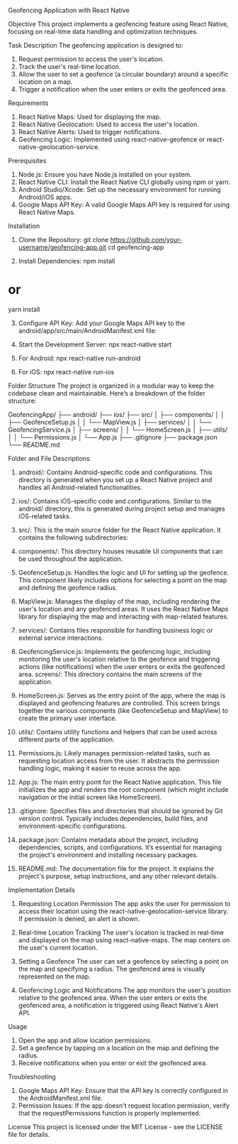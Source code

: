 Geofencing Application with React Native

Objective
This project implements a geofencing feature using React Native, focusing on real-time data handling and optimization techniques.

Task Description
The geofencing application is designed to:

1. Request permission to access the user's location.
2. Track the user's real-time location.
3. Allow the user to set a geofence (a circular boundary) around a specific location on a map.
4. Trigger a notification when the user enters or exits the geofenced area.

Requirements
1. React Native Maps: Used for displaying the map.
2. React Native Geolocation: Used to access the user's location.
3. React Native Alerts: Used to trigger notifications.
4. Geofencing Logic: Implemented using react-native-geofence or react-native-geolocation-service.

Prerequisites
1. Node.js: Ensure you have Node.js installed on your system.
2. React Native CLI: Install the React Native CLI globally using npm or yarn.
3. Android Studio/Xcode: Set up the necessary environment for running Android/iOS apps.
4. Google Maps API Key: A valid Google Maps API key is required for using React Native Maps.

Installation

1. Clone the Repository:
git clone https://github.com/your-username/geofencing-app.git
cd geofencing-app

2. Install Dependencies:
npm install
# or
yarn install

3. Configure API Key:
Add your Google Maps API key to the android/app/src/main/AndroidManifest.xml file:
<application>
    <!-- Other configurations -->
    <meta-data
        android:name="com.google.android.geo.API_KEY"
        android:value="YOUR_API_KEY_HERE" />
</application>

4. Start the Development Server:
npx react-native start

5. For Android:
npx react-native run-android

6. For iOS:
npx react-native run-ios

Folder Structure
The project is organized in a modular way to keep the codebase clean and maintainable. Here’s a breakdown of the folder structure:

GeofencingApp/
├── android/
├── ios/
├── src/
│   ├── components/
│   │   ├── GeofenceSetup.js
│   │   └── MapView.js
│   ├── services/
│   │   └── GeofencingService.js
│   ├── screens/
│   │   └── HomeScreen.js
│   ├── utils/
│   │   └── Permissions.js
│   └── App.js
├── .gitignore
├── package.json
└── README.md

Folder and File Descriptions
1. android/: Contains Android-specific code and configurations. This directory is generated when you set up a React Native project and handles all Android-related functionalities.

2. ios/: Contains iOS-specific code and configurations. Similar to the android/ directory, this is generated during project setup and manages iOS-related tasks.

3. src/: This is the main source folder for the React Native application. It contains the following subdirectories:

4. components/: This directory houses reusable UI components that can be used throughout the application.

5. GeofenceSetup.js: Handles the logic and UI for setting up the geofence. This component likely includes options for selecting a point on the map and defining the geofence radius.

6. MapView.js: Manages the display of the map, including rendering the user's location and any geofenced areas. It uses the React Native Maps library for displaying the map and interacting with map-related features.

7. services/: Contains files responsible for handling business logic or external service interactions.

8. GeofencingService.js: Implements the geofencing logic, including monitoring the user's location relative to the geofence and triggering actions (like notifications) when the user enters or exits the geofenced area.
screens/: This directory contains the main screens of the application.

9. HomeScreen.js: Serves as the entry point of the app, where the map is displayed and geofencing features are controlled. This screen brings together the various components (like GeofenceSetup and MapView) to create the primary user interface.

10. utils/: Contains utility functions and helpers that can be used across different parts of the application.

11. Permissions.js: Likely manages permission-related tasks, such as requesting location access from the user. It abstracts the permission handling logic, making it easier to reuse across the app.

12. App.js: The main entry point for the React Native application. This file initializes the app and renders the root component (which might include navigation or the initial screen like HomeScreen).

13. .gitignore: Specifies files and directories that should be ignored by Git version control. Typically includes dependencies, build files, and environment-specific configurations.

14. package.json: Contains metadata about the project, including dependencies, scripts, and configurations. It’s essential for managing the project's environment and installing necessary packages.

15. README.md: The documentation file for the project. It explains the project's purpose, setup instructions, and any other relevant details.

Implementation Details
1. Requesting Location Permission
The app asks the user for permission to access their location using the react-native-geolocation-service library. If permission is denied, an alert is shown.

2. Real-time Location Tracking
The user's location is tracked in real-time and displayed on the map using react-native-maps. The map centers on the user's current location.

3. Setting a Geofence
The user can set a geofence by selecting a point on the map and specifying a radius. The geofenced area is visually represented on the map.

4. Geofencing Logic and Notifications
The app monitors the user's position relative to the geofenced area. When the user enters or exits the geofenced area, a notification is triggered using React Native's Alert API.

Usage
1. Open the app and allow location permissions.
2. Set a geofence by tapping on a location on the map and defining the radius.
3. Receive notifications when you enter or exit the geofenced area.

Troubleshooting
1. Google Maps API Key: Ensure that the API key is correctly configured in the AndroidManifest.xml file.
2. Permission Issues: If the app doesn't request location permission, verify that the requestPermissions function is properly implemented.

License
This project is licensed under the MIT License - see the LICENSE file for details.
